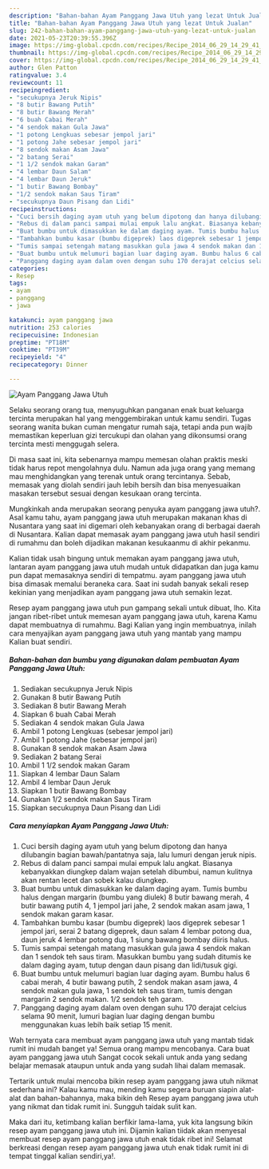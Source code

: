 ```yaml
---
description: "Bahan-bahan Ayam Panggang Jawa Utuh yang lezat Untuk Jualan"
title: "Bahan-bahan Ayam Panggang Jawa Utuh yang lezat Untuk Jualan"
slug: 242-bahan-bahan-ayam-panggang-jawa-utuh-yang-lezat-untuk-jualan
date: 2021-05-23T20:39:55.396Z
image: https://img-global.cpcdn.com/recipes/Recipe_2014_06_29_14_29_41_233_6297da1792712c893921/680x482cq70/ayam-panggang-jawa-utuh-foto-resep-utama.jpg
thumbnail: https://img-global.cpcdn.com/recipes/Recipe_2014_06_29_14_29_41_233_6297da1792712c893921/680x482cq70/ayam-panggang-jawa-utuh-foto-resep-utama.jpg
cover: https://img-global.cpcdn.com/recipes/Recipe_2014_06_29_14_29_41_233_6297da1792712c893921/680x482cq70/ayam-panggang-jawa-utuh-foto-resep-utama.jpg
author: Glen Patton
ratingvalue: 3.4
reviewcount: 11
recipeingredient:
- "secukupnya Jeruk Nipis"
- "8 butir Bawang Putih"
- "8 butir Bawang Merah"
- "6 buah Cabai Merah"
- "4 sendok makan Gula Jawa"
- "1 potong Lengkuas sebesar jempol jari"
- "1 potong Jahe sebesar jempol jari"
- "8 sendok makan Asam Jawa"
- "2 batang Serai"
- "1 1/2 sendok makan Garam"
- "4 lembar Daun Salam"
- "4 lembar Daun Jeruk"
- "1 butir Bawang Bombay"
- "1/2 sendok makan Saus Tiram"
- "secukupnya Daun Pisang dan Lidi"
recipeinstructions:
- "Cuci bersih daging ayam utuh yang belum dipotong dan hanya dilubangin bagian bawah/pantatnya saja, lalu lumuri dengan jeruk nipis."
- "Rebus di dalam panci sampai mulai empuk lalu angkat. Biasanya kebanyakkan diungkep dalam wajan setelah dibumbui, namun kulitnya akan rentan lecet dan sobek kalau diungkep."
- "Buat bumbu untuk dimasukkan ke dalam daging ayam. Tumis bumbu halus dengan margarin (bumbu yang diulek) 8 butir bawang merah, 4 butir bawang putih 4, 1 jempol jari jahe, 2 sendok makan asam jawa, 1 sendok makan garam kasar."
- "Tambahkan bumbu kasar (bumbu digeprek) laos digeprek sebesar 1 jempol jari, serai 2 batang digeprek, daun salam 4 lembar potong dua, daun jeruk 4 lembar potong dua, 1 siung bawang bombay diiris halus."
- "Tumis sampai setengah matang masukkan gula jawa 4 sendok makan dan 1 sendok teh saus tiram. Masukkan bumbu yang sudah ditumis ke dalam daging ayam, tutup dengan daun pisang dan lidi/tusuk gigi."
- "Buat bumbu untuk melumuri bagian luar daging ayam. Bumbu halus 6 cabai merah, 4 butir bawang putih, 2 sendok makan asam jawa, 4 sendok makan gula jawa, 1 sendok teh saus tiram, tumis dengan margarin 2 sendok makan. 1/2 sendok teh garam."
- "Panggang daging ayam dalam oven dengan suhu 170 derajat celcius selama 90 menit, lumuri bagian luar daging dengan bumbu menggunakan kuas lebih baik setiap 15 menit."
categories:
- Resep
tags:
- ayam
- panggang
- jawa

katakunci: ayam panggang jawa 
nutrition: 253 calories
recipecuisine: Indonesian
preptime: "PT18M"
cooktime: "PT39M"
recipeyield: "4"
recipecategory: Dinner

---
```



![Ayam Panggang Jawa Utuh](https://img-global.cpcdn.com/recipes/Recipe_2014_06_29_14_29_41_233_6297da1792712c893921/680x482cq70/ayam-panggang-jawa-utuh-foto-resep-utama.jpg)

Selaku seorang orang tua, menyuguhkan panganan enak buat keluarga tercinta merupakan hal yang menggembirakan untuk kamu sendiri. Tugas seorang  wanita bukan cuman mengatur rumah saja, tetapi anda pun wajib memastikan keperluan gizi tercukupi dan olahan yang dikonsumsi orang tercinta mesti menggugah selera.

Di masa  saat ini, kita sebenarnya mampu memesan olahan praktis meski tidak harus repot mengolahnya dulu. Namun ada juga orang yang memang mau menghidangkan yang terenak untuk orang tercintanya. Sebab, memasak yang diolah sendiri jauh lebih bersih dan bisa menyesuaikan masakan tersebut sesuai dengan kesukaan orang tercinta. 



Mungkinkah anda merupakan seorang penyuka ayam panggang jawa utuh?. Asal kamu tahu, ayam panggang jawa utuh merupakan makanan khas di Nusantara yang saat ini digemari oleh kebanyakan orang di berbagai daerah di Nusantara. Kalian dapat memasak ayam panggang jawa utuh hasil sendiri di rumahmu dan boleh dijadikan makanan kesukaanmu di akhir pekanmu.

Kalian tidak usah bingung untuk memakan ayam panggang jawa utuh, lantaran ayam panggang jawa utuh mudah untuk didapatkan dan juga kamu pun dapat memasaknya sendiri di tempatmu. ayam panggang jawa utuh bisa dimasak memalui beraneka cara. Saat ini sudah banyak sekali resep kekinian yang menjadikan ayam panggang jawa utuh semakin lezat.

Resep ayam panggang jawa utuh pun gampang sekali untuk dibuat, lho. Kita jangan ribet-ribet untuk memesan ayam panggang jawa utuh, karena Kamu dapat membuatnya di rumahmu. Bagi Kalian yang ingin membuatnya, inilah cara menyajikan ayam panggang jawa utuh yang mantab yang mampu Kalian buat sendiri.

<!--inarticleads1-->

##### Bahan-bahan dan bumbu yang digunakan dalam pembuatan Ayam Panggang Jawa Utuh:

1. Sediakan secukupnya Jeruk Nipis
1. Gunakan 8 butir Bawang Putih
1. Sediakan 8 butir Bawang Merah
1. Siapkan 6 buah Cabai Merah
1. Sediakan 4 sendok makan Gula Jawa
1. Ambil 1 potong Lengkuas (sebesar jempol jari)
1. Ambil 1 potong Jahe (sebesar jempol jari)
1. Gunakan 8 sendok makan Asam Jawa
1. Sediakan 2 batang Serai
1. Ambil 1 1/2 sendok makan Garam
1. Siapkan 4 lembar Daun Salam
1. Ambil 4 lembar Daun Jeruk
1. Siapkan 1 butir Bawang Bombay
1. Gunakan 1/2 sendok makan Saus Tiram
1. Siapkan secukupnya Daun Pisang dan Lidi




<!--inarticleads2-->

##### Cara menyiapkan Ayam Panggang Jawa Utuh:

1. Cuci bersih daging ayam utuh yang belum dipotong dan hanya dilubangin bagian bawah/pantatnya saja, lalu lumuri dengan jeruk nipis.
1. Rebus di dalam panci sampai mulai empuk lalu angkat. Biasanya kebanyakkan diungkep dalam wajan setelah dibumbui, namun kulitnya akan rentan lecet dan sobek kalau diungkep.
1. Buat bumbu untuk dimasukkan ke dalam daging ayam. Tumis bumbu halus dengan margarin (bumbu yang diulek) 8 butir bawang merah, 4 butir bawang putih 4, 1 jempol jari jahe, 2 sendok makan asam jawa, 1 sendok makan garam kasar.
1. Tambahkan bumbu kasar (bumbu digeprek) laos digeprek sebesar 1 jempol jari, serai 2 batang digeprek, daun salam 4 lembar potong dua, daun jeruk 4 lembar potong dua, 1 siung bawang bombay diiris halus.
1. Tumis sampai setengah matang masukkan gula jawa 4 sendok makan dan 1 sendok teh saus tiram. Masukkan bumbu yang sudah ditumis ke dalam daging ayam, tutup dengan daun pisang dan lidi/tusuk gigi.
1. Buat bumbu untuk melumuri bagian luar daging ayam. Bumbu halus 6 cabai merah, 4 butir bawang putih, 2 sendok makan asam jawa, 4 sendok makan gula jawa, 1 sendok teh saus tiram, tumis dengan margarin 2 sendok makan. 1/2 sendok teh garam.
1. Panggang daging ayam dalam oven dengan suhu 170 derajat celcius selama 90 menit, lumuri bagian luar daging dengan bumbu menggunakan kuas lebih baik setiap 15 menit.




Wah ternyata cara membuat ayam panggang jawa utuh yang mantab tidak rumit ini mudah banget ya! Semua orang mampu mencobanya. Cara buat ayam panggang jawa utuh Sangat cocok sekali untuk anda yang sedang belajar memasak ataupun untuk anda yang sudah lihai dalam memasak.

Tertarik untuk mulai mencoba bikin resep ayam panggang jawa utuh nikmat sederhana ini? Kalau kamu mau, mending kamu segera buruan siapin alat-alat dan bahan-bahannya, maka bikin deh Resep ayam panggang jawa utuh yang nikmat dan tidak rumit ini. Sungguh taidak sulit kan. 

Maka dari itu, ketimbang kalian berfikir lama-lama, yuk kita langsung bikin resep ayam panggang jawa utuh ini. Dijamin kalian tiidak akan menyesal membuat resep ayam panggang jawa utuh enak tidak ribet ini! Selamat berkreasi dengan resep ayam panggang jawa utuh enak tidak rumit ini di tempat tinggal kalian sendiri,ya!.

